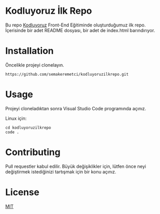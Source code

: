# Kodluyoruz İlk Repo
Bu repo [Kodluyoruz]((https://www.kodluyoruz.org/)) Front-End Eğitiminde oluşturduğumuz ilk repo. İçerisinde bir adet README dosyası, bir adet de index.html barındırıyor.
# Installation
Öncelikle projeyi clonelayın. 
```
https://github.com/semakeremetci/kodluyoruzilkrepo.git 
```
# Usage
Projeyi cloneladıktan sonra Visual Studio Code programında açınız. 

Linux için:
```
cd kodluyoruzilkrepo
code .
```
# Contributing
Pull requestler kabul edilir. Büyük değişiklikler için, lütfen önce neyi değiştirmek istediğinizi tartışmak için bir konu açınız.
# License
[MIT](https://choosealicense.com/licenses/mit/)
